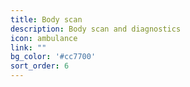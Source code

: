 ```yaml
---
title: Body scan
description: Body scan and diagnostics
icon: ambulance
link: ""
bg_color: '#cc7700'
sort_order: 6
---
```

